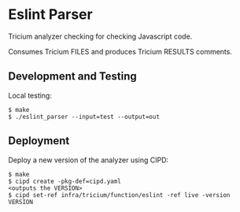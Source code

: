 # Eslint Parser

Tricium analyzer checking for checking Javascript code.

Consumes Tricium FILES and produces Tricium RESULTS comments.

## Development and Testing

Local testing:

```
$ make
$ ./eslint_parser --input=test --output=out
```

## Deployment

Deploy a new version of the analyzer using CIPD:

```
$ make
$ cipd create -pkg-def=cipd.yaml
<outputs the VERSION>
$ cipd set-ref infra/tricium/function/eslint -ref live -version VERSION
```
